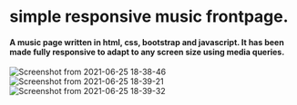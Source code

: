 # simple responsive music frontpage.
#### A music page written in html, css, bootstrap and javascript. It has been made fully responsive to adapt to any screen size using media queries.
![Screenshot from 2021-06-25 18-38-46](https://user-images.githubusercontent.com/77674813/123429743-ed929b00-d5e4-11eb-9d88-9c69605e8aea.png)
![Screenshot from 2021-06-25 18-39-21](https://user-images.githubusercontent.com/77674813/123429750-ef5c5e80-d5e4-11eb-952b-8ee76045a3db.png)
![Screenshot from 2021-06-25 18-39-32](https://user-images.githubusercontent.com/77674813/123429754-f08d8b80-d5e4-11eb-864c-7d0ba7874c98.png)


